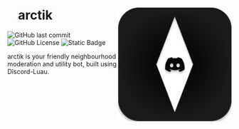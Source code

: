 <div align="center" id="toc">
<p>
	<img align="right" src="https://raw.githubusercontent.com/Naymmmm/arctik/Master/Assets/thingo.svg" width="256" alt="the-icon"/>
</p>
<div align="left">
<ul style="list-style: none;">
  <summary>
<h1>arctik</h1>
  </summary>
  </ul>
</div>
</div>

<a><img alt="GitHub last commit" src="https://img.shields.io/github/last-commit/Naymmmm/arctik"></a>
<a><img alt="GitHub License" src="https://img.shields.io/github/license/Naymmmm/arctik"></a>
<a><img alt="Static Badge" src="https://img.shields.io/badge/coffee%20is-tasty-purple"></a>

arctik is your friendly neighbourhood moderation and utility bot, built using Discord-Luau.
